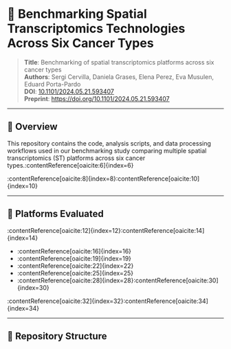 # 🧬 Benchmarking Spatial Transcriptomics Technologies Across Six Cancer Types

> **Title**: Benchmarking of spatial transcriptomics platforms across six cancer types  
> **Authors**: Sergi Cervilla, Daniela Grases, Elena Perez, Eva Musulen, Eduard Porta-Pardo  
> **DOI**: [10.1101/2024.05.21.593407](https://doi.org/10.1101/2024.05.21.593407)  
> **Preprint**: https://doi.org/10.1101/2024.05.21.593407

---

## 📘 Overview

This repository contains the code, analysis scripts, and data processing workflows used in our benchmarking study comparing multiple spatial transcriptomics (ST) platforms across six cancer types.:contentReference[oaicite:6]{index=6}

:contentReference[oaicite:8]{index=8}:contentReference[oaicite:10]{index=10}

---

## 🧪 Platforms Evaluated

:contentReference[oaicite:12]{index=12}:contentReference[oaicite:14]{index=14}

- :contentReference[oaicite:16]{index=16}
- :contentReference[oaicite:19]{index=19}
- :contentReference[oaicite:22]{index=22}
- :contentReference[oaicite:25]{index=25}
- :contentReference[oaicite:28]{index=28}:contentReference[oaicite:30]{index=30}

:contentReference[oaicite:32]{index=32}:contentReference[oaicite:34]{index=34}

---

## 📁 Repository Structure

